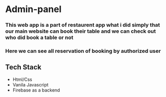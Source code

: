 # Admin-panel

### This web app is a part of restaurent app what i did simply that our main website can book their table and we can check out who did book a table or not
### Here we can see all reservation of booking by authorized user


## Tech Stack
* Html/Css
* Vanila Javascript
* Firebase as a backend
